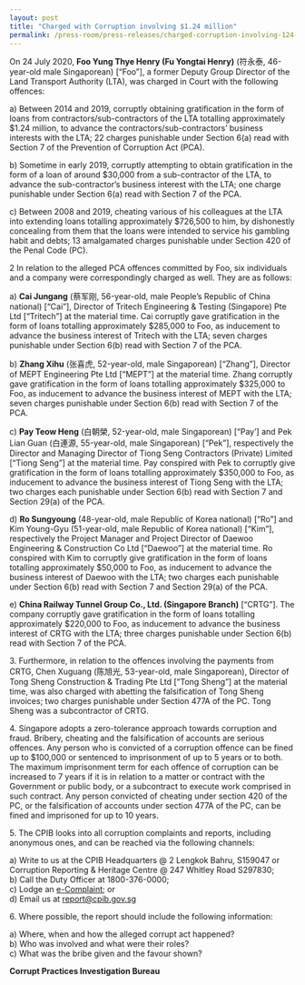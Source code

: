 ```yaml
---
layout: post
title: "Charged with Corruption involving $1.24 million"
permalink: /press-room/press-releases/charged-corruption-involving-124-million/
---
```

On 24 July 2020, **Foo Yung Thye Henry (Fu Yongtai Henry)** (符永泰, 46-year-old male Singaporean) [“Foo”], a former Deputy Group Director of the Land Transport Authority (LTA), was charged in Court with the following offences:

a) Between 2014 and 2019, corruptly obtaining gratification in the form of loans from contractors/sub-contractors of the LTA totalling approximately $1.24 million, to advance the contractors/sub-contractors’ business interests with the LTA; 22 charges punishable under Section 6(a) read with Section 7 of the Prevention of Corruption Act (PCA).

b) Sometime in early 2019, corruptly attempting to obtain gratification in the form of a loan of around $30,000 from a sub-contractor of the LTA, to advance the sub-contractor’s business interest with the LTA; one charge punishable under Section 6(a) read with Section 7 of the PCA.

c) Between 2008 and 2019, cheating various of his colleagues at the LTA into extending loans totalling approximately $726,500 to him, by dishonestly concealing from them that the loans were intended to service his gambling habit and debts; 13 amalgamated charges punishable under Section 420 of the Penal Code (PC).

2        In relation to the alleged PCA offences committed by Foo, six individuals and a company were correspondingly charged as well. They are as follows:

a) **Cai Jungang** (蔡军刚, 56-year-old, male People’s Republic of China national) [“Cai”], Director of Tritech Engineering & Testing (Singapore) Pte Ltd [“Tritech”] at the material time. Cai corruptly gave gratification in the form of loans totalling approximately $285,000 to Foo, as inducement to advance the business interest of Tritech with the LTA; seven charges punishable under Section 6(b) read with Section 7 of the PCA.

b) **Zhang Xihu** (张喜虎, 52-year-old, male Singaporean) [“Zhang”], Director of MEPT Engineering Pte Ltd [“MEPT”] at the material time. Zhang corruptly gave gratification in the form of loans totalling approximately $325,000 to Foo, as inducement to advance the business interest of MEPT with the LTA; seven charges punishable under Section 6(b) read with Section 7 of the PCA.

c) **Pay Teow Heng** (白朝榮, 52-year-old, male Singaporean) [“Pay’] and Pek Lian Guan (白連源, 55-year-old, male Singaporean) [“Pek”], respectively the Director and Managing Director of Tiong Seng Contractors (Private) Limited [“Tiong Seng”] at the material time. Pay conspired with Pek to corruptly give gratification in the form of loans totalling approximately $350,000 to Foo, as inducement to advance the business interest of Tiong Seng with the LTA; two charges each punishable under Section 6(b) read with Section 7 and Section 29(a) of the PCA.

d) **Ro Sungyoung** (48-year-old, male Republic of Korea national) [“Ro”] and Kim Young-Gyu (51-year-old, male Republic of Korea national) [“Kim”], respectively the Project Manager and Project Director of Daewoo Engineering & Construction Co Ltd [“Daewoo”] at the material time. Ro conspired with Kim to corruptly give gratification in the form of loans totalling approximately $50,000 to Foo, as inducement to advance the business interest of Daewoo with the LTA; two charges each punishable under Section 6(b) read with Section 7 and Section 29(a) of the PCA.

e) **China Railway Tunnel Group Co., Ltd. (Singapore Branch)** [“CRTG”]. The company corruptly gave gratification in the form of loans totalling approximately $220,000 to Foo, as inducement to advance the business interest of CRTG with the LTA; three charges punishable under Section 6(b) read with Section 7 of the PCA.

3\.        Furthermore, in relation to the offences involving the payments from CRTG, Chen Xuguang (陈旭光, 53-year-old, male Singaporean), Director of Tong Sheng Construction & Trading Pte Ltd [“Tong Sheng”] at the material time, was also charged with abetting the falsification of Tong Sheng invoices; two charges punishable under Section 477A of the PC. Tong Sheng was a subcontractor of CRTG. 

4\.        Singapore adopts a zero-tolerance approach towards corruption and fraud. Bribery, cheating and the falsification of accounts are serious offences. Any person who is convicted of a corruption offence can be fined up to $100,000 or sentenced to imprisonment of up to 5 years or to both. The maximum imprisonment term for each offence of corruption can be increased to 7 years if it is in relation to a matter or contract with the Government or public body, or a subcontract to execute work comprised in such contract. Any person convicted of cheating under section 420 of the PC, or the falsification of accounts under section 477A of the PC, can be fined and imprisoned for up to 10 years. 

5\.        The CPIB looks into all corruption complaints and reports, including anonymous ones, and can be reached via the following channels:

a) Write to us at the CPIB Headquarters @ 2 Lengkok Bahru, S159047 or Corruption Reporting & Heritage Centre @ 247 Whitley Road S297830;<br />
b) Call the Duty Officer at 1800-376-0000;<br />
c) Lodge an [e-Complaint](/e-services/e-complaint-for-corrupt-conduct); or<br> 
d) Email us at <a class="spamspan" href="mailto:report@cpib.gov.sg">report@cpib.gov.sg</a>

6\.        Where possible, the report should include the following information:

a) Where, when and how the alleged corrupt act happened?<br />
b) Who was involved and what were their roles?<br />
c) What was the bribe given and the favour shown?

**Corrupt Practices Investigation Bureau**
